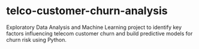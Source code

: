 # telco-customer-churn-analysis
Exploratory Data Analysis and Machine Learning project to identify key factors influencing telecom customer churn and build predictive models for churn risk using Python.
